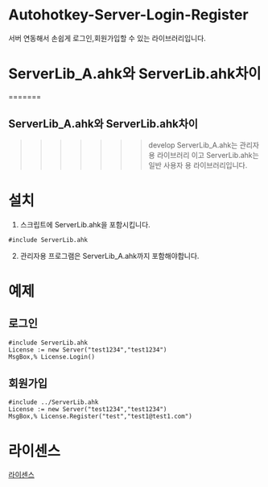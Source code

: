# Autohotkey-Server-Login-Register
서버 연동해서 손쉽게 로그인,회원가입할 수 있는 라이브러리입니다.

# ServerLib_A.ahk와 ServerLib.ahk차이
=======
## ServerLib_A.ahk와 ServerLib.ahk차이
>>>>>>> develop
ServerLib_A.ahk는 관리자 용 라이브러리 이고 ServerLib.ahk는 일반 사용자 용 라이브러리입니다.
# 설치
 1. 스크립트에 ServerLib.ahk을 포함시킵니다.
 ```Autohotkey
#include ServerLib.ahk
 ```
 2. 관리자용 프로그램은 ServerLib_A.ahk까지 포함해야합니다.


# 예제
## 로그인
```Autohotkey
#include ServerLib.ahk
License := new Server("test1234","test1234")
MsgBox,% License.Login()
```

## 회원가입
```Autohotkey
#include ../ServerLib.ahk
License := new Server("test1234","test1234")
MsgBox,% License.Register("test","test1@test1.com")
```
# 라이센스
[라이센스](https://github.com/zxc010613/Autohotkey-Server-Login-Register/blob/master/LICENSE)
